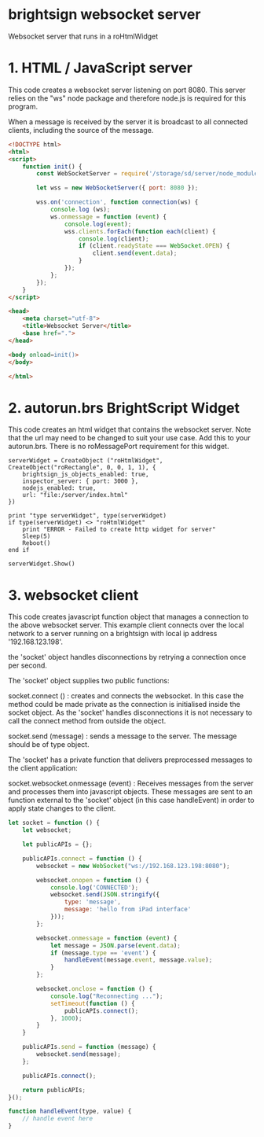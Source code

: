 # brightsign websocket server
 Websocket server that runs in a roHtmlWidget
 
 # 1. HTML / JavaScript server
 
This code creates a websocket server listening on port 8080. This server relies on the "ws" node package and therefore node.js is required for this program.

When a message is received by the server it is broadcast to all connected clients, including the source of the message.
 
```html
<!DOCTYPE html>
<html>
<script>
    function init() {
        const WebSocketServer = require('/storage/sd/server/node_modules/ws').Server;

        let wss = new WebSocketServer({ port: 8080 });

        wss.on('connection', function connection(ws) {
            console.log (ws);
            ws.onmessage = function (event) {
                console.log(event);
                wss.clients.forEach(function each(client) {
                    console.log(client);
                    if (client.readyState === WebSocket.OPEN) {
                        client.send(event.data);
                    }
                });
            };
        });
    }
</script>

<head>
    <meta charset="utf-8">
    <title>Websocket Server</title>
    <base href=".">
</head>

<body onload=init()>
</body>

</html>
```

# 2. autorun.brs BrightScript Widget

This code creates an html widget that contains the websocket server. Note that the url may need to be changed to suit your use case. Add this to your autorun.brs. There is no roMessagePort requirement for this widget.

```brightscript
serverWidget = CreateObject ("roHtmlWidget", CreateObject("roRectangle", 0, 0, 1, 1), {
    brightsign_js_objects_enabled: true,
    inspector_server: { port: 3000 },
    nodejs_enabled: true,
    url: "file:/server/index.html"
})

print "type serverWidget", type(serverWidget)
if type(serverWidget) <> "roHtmlWidget"
    print "ERROR - Failed to create http widget for server"
    Sleep(5)
    Reboot()
end if

serverWidget.Show()
```

# 3. websocket client

This code creates javascript function object that manages a connection to the above websocket server. This example client connects over the local network to a server running on a brightsign with local ip address '192.168.123.198'.

the 'socket' object handles disconnections by retrying a connection once per second.

The 'socket' object supplies two public functions:

socket.connect () :  creates and connects the websocket. In this case the method could be made private as the connection is initialised inside the socket object. As the 'socket' handles disconnections it is not necessary to call the connect method from outside the object.

socket.send (message) : sends a message to the server. The message should be of type object.

The 'socket' has a private function that delivers preprocessed messages to the client application:

socket.websocket.onmessage (event) : Receives messages from the server and processes them into javascript objects. These messages are sent to an function external to the 'socket' object (in this case handleEvent) in order to apply state changes to the client.

```javascript
let socket = function () {
    let websocket;

    let publicAPIs = {};

    publicAPIs.connect = function () {
        websocket = new WebSocket("ws://192.168.123.198:8080");

        websocket.onopen = function () {
            console.log('CONNECTED');
            websocket.send(JSON.stringify({
                type: 'message',
                message: 'hello from iPad interface'
            }));
        };

        websocket.onmessage = function (event) {
            let message = JSON.parse(event.data);
            if (message.type == 'event') {
                handleEvent(message.event, message.value);
            }
        };

        websocket.onclose = function () {
            console.log("Reconnecting ...");
            setTimeout(function () {
                publicAPIs.connect();
            }, 1000);
        }
    }

    publicAPIs.send = function (message) {
        websocket.send(message);
    };

    publicAPIs.connect();

    return publicAPIs;
}();

function handleEvent(type, value) {
	// handle event here
}
```
